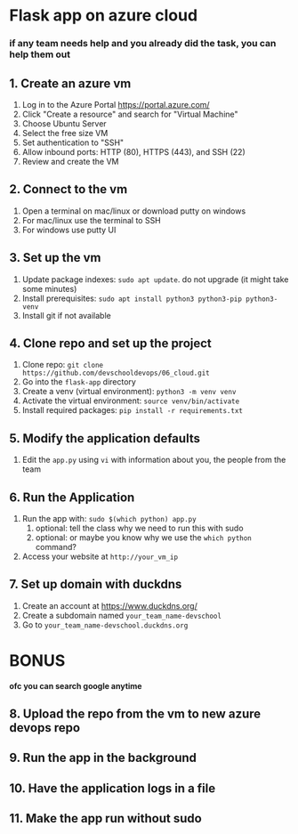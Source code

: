 # Flask app on azure cloud
### if any team needs help and you already did the task, you can help them out

## 1. Create an azure vm
1. Log in to the Azure Portal https://portal.azure.com/
2. Click "Create a resource" and search for "Virtual Machine"
3. Choose Ubuntu Server
4. Select the free size VM
5. Set authentication to "SSH"
6. Allow inbound ports: HTTP (80), HTTPS (443), and SSH (22)
7. Review and create the VM

## 2. Connect to the vm
1. Open a terminal on mac/linux or download putty on windows
2. For mac/linux use the terminal to SSH
3. For windows use putty UI

## 3. Set up the vm
1. Update package indexes: `sudo apt update`. do not upgrade (it might take some minutes)
2. Install prerequisites: `sudo apt install python3 python3-pip python3-venv`
3. Install git if not available

## 4. Clone repo and set up the project
1. Clone repo: `git clone https://github.com/devschooldevops/06_cloud.git`
2. Go into the `flask-app` directory
3. Create a venv (virtual environment): `python3 -m venv venv`
4. Activate the virtual environment: `source venv/bin/activate`
5. Install required packages: `pip install -r requirements.txt`

## 5. Modify the application defaults
1. Edit the `app.py` using `vi` with information about you, the people from the team

## 6. Run the Application
1. Run the app with: `sudo $(which python) app.py`
   1. optional: tell the class why we need to run this with sudo
   1. optional: or maybe you know why we use the `which python` command?
2. Access your website at `http://your_vm_ip`

## 7. Set up domain with duckdns
1. Create an account at https://www.duckdns.org/
2. Create a subdomain named `your_team_name-devschool`
3. Go to `your_team_name-devschool.duckdns.org`

# BONUS
#### ofc you can search google anytime
## 8. Upload the repo from the vm to new azure devops repo

## 9. Run the app in the background

## 10. Have the application logs in a file

## 11. Make the app run without sudo
